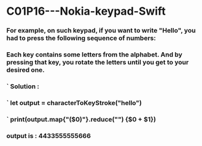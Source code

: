 # C01P16---Nokia-keypad-Swift

### For example, on such keypad, if you want to write "Hello", you had to press the following sequence of numbers:
### Each key contains some letters from the alphabet. And by pressing that key, you rotate the letters until you get to your desired one.

### ` Solution :
### ` let output = characterToKeyStroke("hello")
### ` print(output.map{"\($0)"}.reduce("") {$0 + $1})
###  output is :  4433555555666
